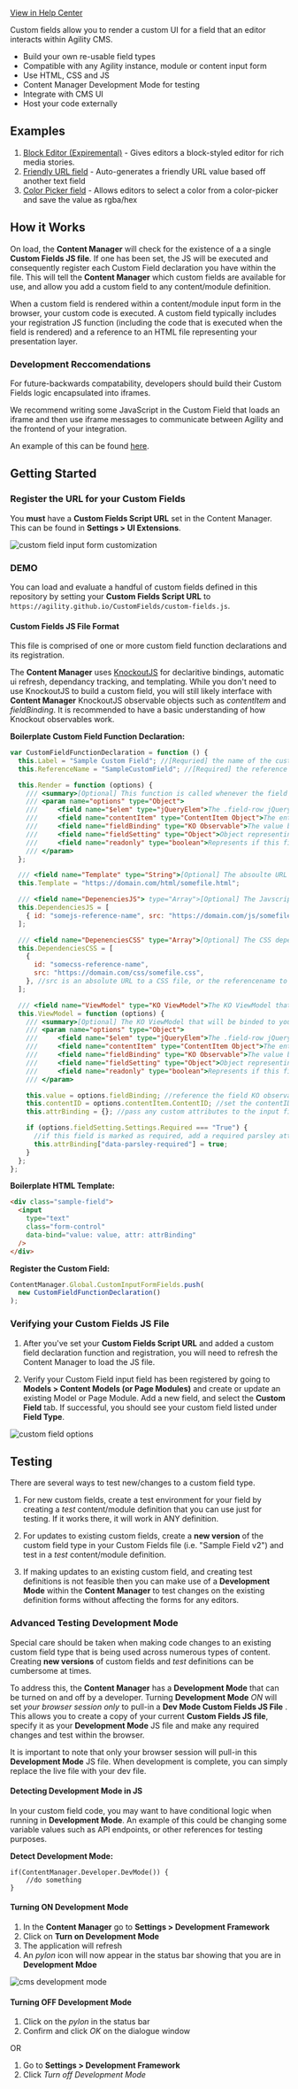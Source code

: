 [View in Help Center](https://help.agilitycms.com/hc/en-us/articles/360013157631)

Custom fields allow you to render a custom UI for a field that an editor interacts within Agility CMS.

- Build your own re-usable field types
- Compatible with any Agility instance, module or content input form
- Use HTML, CSS and JS
- Content Manager Development Mode for testing
- Integrate with CMS UI
- Host your code externally

## Examples

1. [Block Editor (Expiremental)](block-editor-v2) - Gives editors a block-styled editor for rich media stories.
2. [Friendly URL field](friendly-url) - Auto-generates a friendly URL value based off another text field
3. [Color Picker field](colorpicker) - Allows editors to select a color from a color-picker and save the value as rgba/hex

## How it Works

On load, the **Content Manager** will check for the existence of a a single **Custom Fields JS file**. If one has been set, the JS will be executed and consequently register each Custom Field declaration you have within the file. This will tell the **Content Manager** which custom fields are available for use, and allow you add a custom field to any content/module definition.

When a custom field is rendered within a content/module input form in the browser, your custom code is executed. A custom field typically includes your registration JS function (including the code that is executed when the field is rendered) and a reference to an HTML file representing your presentation layer.

### Development Reccomendations

For future-backwards compatability, developers should build their Custom Fields logic encapsulated into iframes.

We recommend writing some JavaScript in the Custom Field that loads an iframe and then use iframe messages to communicate between Agility and the frontend of your integration.

An example of this can be found [here](block-editor-v2).

## Getting Started

### Register the URL for your Custom Fields

You **must** have a **Custom Fields Script URL** set in the Content Manager. This can be found in **Settings > UI Extensions**.

![custom field input form customization](screenshots/settings.png "Input Form Customization File")

### DEMO

You can load and evaluate a handful of custom fields defined in this repository by setting your **Custom Fields Script URL** to `https://agility.github.io/CustomFields/custom-fields.js`.

#### Custom Fields JS File Format

This file is comprised of one or more custom field function declarations and its registration.

The **Content Manager** uses [KnockoutJS](http://knockoutjs.com/) for declaritive bindings, automatic ui refresh, dependancy tracking, and templating. While you don't need to use KnockoutJS to build a custom field, you will still likely interface with **Content Manager** KnockoutJS observable objects such as _contentItem_ and _fieldBinding_. It is recommended to have a basic understanding of how Knockout observables work.

**Boilerplate Custom Field Function Declaration:**

```javascript
var CustomFieldFunctionDeclaration = function () {
  this.Label = "Sample Custom Field"; //[Requried] the name of the custom field as will appear in content/module def form builder
  this.ReferenceName = "SampleCustomField"; //[Required] the reference name of the custom field for internal purposes

  this.Render = function (options) {
    /// <summary>[Optional] This function is called whenever the field is rendered in an input form - this includes after the item has been saved and the field is re-rendered.</summary>
    /// <param name="options" type="Object">
    ///     <field name="$elem" type="jQueryElem">The .field-row jQuery Dom Element.</field>
    ///     <field name="contentItem" type="ContentItem Object">The entire Content Item object including Values and their KO Observable properties of all other fields on the form.</field>
    ///     <field name="fieldBinding" type="KO Observable">The value binding of thie Custom Field Type. Get and set this field's value by using this property - i.e. fieldBinding('new val')</field>
    ///     <field name="fieldSetting" type="Object">Object representing the field's settings such as 'Required', 'Hidden', 'Label', and 'Description'</field>
    ///     <field name="readonly" type="boolean">Represents if this field should be readonly or not.</field>
    /// </param>
  };

  /// <field name="Template" type="String">[Optional] The absoulte URL to an HTML template that represents your custom field, or the referencename to an Inline Code file. Your ViewModel will be automatically bound to this template.</field>
  this.Template = "https://domain.com/html/somefile.html";

  /// <field name="DepenenciesJS"> type="Array">[Optional] The Javscript dependencies that must be loaded before your ViewModel is bound. They will be loaded in the order you specify.</field>
  this.DependenciesJS = [
    { id: "somejs-reference-name", src: "https://domain.com/js/somefile.js" }, //src is an absolute URL to a JS file, or the referencename to an Inline Code file.
  ];

  /// <field name="DepenenciesCSS" type="Array">[Optional] The CSS dependencies that must be loaded before your ViewModel is bound. They will be loaded in the order you specify.</field>
  this.DependenciesCSS = [
    {
      id: "somecss-reference-name",
      src: "https://domain.com/css/somefile.css",
    }, //src is an absolute URL to a CSS file, or the referencename to an Inline Code file.
  ];

  /// <field name="ViewModel" type="KO ViewModel">The KO ViewModel that will be binded to your HTML template</field>
  this.ViewModel = function (options) {
    /// <summary>[Optional] The KO ViewModel that will be binded to your HTML template.</summary>
    /// <param name="options" type="Object">
    ///     <field name="$elem" type="jQueryElem">The .field-row jQuery Dom Element.</field>
    ///     <field name="contentItem" type="ContentItem Object">The entire Content Item object including Values and their KO Observable properties of all other fields on the form.</field>
    ///     <field name="fieldBinding" type="KO Observable">The value binding of thie Custom Field Type. Get and set this field's value by using this property.</field>
    ///     <field name="fieldSetting" type="Object">Object representing the field's settings such as 'Hidden', 'Label', and 'Description'</field>
    ///     <field name="readonly" type="boolean">Represents if this field should be readonly or not.</field>
    /// </param>

    this.value = options.fieldBinding; //reference the field KO observable value
    this.contentID = options.contentItem.ContentID; //set the contentID of the current loaded item (NewItem = -1)
    this.attrBinding = {}; //pass any custom attributes to the input field

    if (options.fieldSetting.Settings.Required === "True") {
      //if this field is marked as required, add a required parsley attribute
      this.attrBinding["data-parsley-required"] = true;
    }
  };
};
```

**Boilerplate HTML Template:**

```html
<div class="sample-field">
  <input
    type="text"
    class="form-control"
    data-bind="value: value, attr: attrBinding"
  />
</div>
```

**Register the Custom Field:**

```javascript
ContentManager.Global.CustomInputFormFields.push(
  new CustomFieldFunctionDeclaration()
);
```

### Verifying your Custom Fields JS File

1. After you've set your **Custom Fields Script URL** and added a custom field declaration function and registration, you will need to refresh the Content Manager to load the JS file.

2. Verify your Custom Field input field has been registered by going to **Models > Content Models (or Page Modules)** and create or update an existing Model or Page Module. Add a new field, and select the **Custom Field** tab. If successful, you should see your custom field listed under **Field Type**.

![custom field options](screenshots/example.png "Custom Field Options")

## Testing

There are several ways to test new/changes to a custom field type.

1. For new custom fields, create a test environment for your field by creating a _test_ content/module definition that you can use just for testing. If it works there, it will work in ANY definition.

2. For updates to existing custom fields, create a **new version** of the custom field type in your Custom Fields file (i.e. "Sample Field v2") and test in a _test_ content/module definition.

3. If making updates to an existing custom field, and creating test definitions is not feasible then you can make use of a **Development Mode** within the **Content Manager** to test changes on the existing definition forms without affecting the forms for any editors.

### Advanced Testing Development Mode

Special care should be taken when making code changes to an existing custom field type that is being used across numerous types of content. Creating **new versions** of custom fields and _test_ definitions can be cumbersome at times.

To address this, the **Content Manager** has a **Development Mode** that can be turned on and off by a developer. Turning **Development Mode** _ON_ will set _your browser session only_ to pull-in a **Dev Mode Custom Fields JS File** . This allows you to create a copy of your current **Custom Fields JS file**, specify it as your **Development Mode** JS file and make any required changes and test within the browser.

It is important to note that only your browser session will pull-in this **Development Mode** JS file. When development is complete, you can simply replace the live file with your dev file.

#### Detecting Development Mode in JS

In your custom field code, you may want to have conditional logic when running in **Development Mode**. An example of this could be changing some variable values such as API endpoints, or other references for testing purposes.

**Detect Development Mode:**

```javacript
if(ContentManager.Developer.DevMode()) {
    //do something
}
```

#### Turning ON Development Mode

1. In the **Content Manager** go to **Settings > Development Framework**
2. Click on **Turn on Development Mode**
3. The application will refresh
4. An _pylon_ icon will now appear in the status bar showing that you are in **Development Mdoe**

![cms development mode](screenshots/cms-development-mode.png?raw=true "Development Mode")

#### Turning OFF Development Mode

1. Click on the _pylon_ in the status bar
2. Confirm and click _OK_ on the dialogue window

OR

1. Go to **Settings > Development Framework**
2. Click _Turn off Development Mode_
